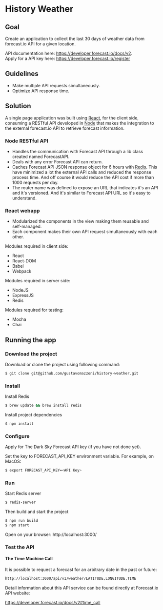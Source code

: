 # History Weather
## Goal

Create an application to collect the last 30 days of weather data from forecast.io API for a given location.

API documentation here: https://developer.forecast.io/docs/v2.  
Apply for a API key here: https://developer.forecast.io/register

## Guidelines
* Make multiple API requests simultaneously.
* Optimize API response time.

## Solution
A single page application was built using [React](https://facebook.github.io/react/), for the client side, consuming a RESTful API developed in [Node](https://nodejs.org/) that makes the integration to the external forecast.io API to retrieve forecast information.

### Node RESTful API
* Handles the communication with Forecast API through a lib class created named ForecastAPI.
* Deals with any error Forecast API can return.
* Caches Forecast API JSON response object for 6 hours with [Redis](http://redis.io/). This have minimized a lot the external API calls and reduced the response process time. And off course it would reduce the API cost if more than 1000 requests per day.
* The router name was defined to expose an URL that indicates it's an API and it's versioned. And it's similar to Forecast API URL so it's easy to understand.

### React webapp
* Modularized the components in the view making them reusable and self-managed.
* Each component makes their own API request simultaneously with each other.

Modules required in client side:
* React
* React-DOM
* Babel
* Webpack

Modules required in server side:
* NodeJS
* ExpressJS
* Redis

Modules required for testing:
* Mocha
* Chai

## Running the app
### Download the project
Download or clone the project using following command:
```sh
$ git clone git@github.com/gustavomazzoni/history-weather.git
```
### Install
Install Redis
```sh
$ brew update && brew install redis
```
Install project dependencies
```sh
$ npm install
```
### Configure
Apply for The Dark Sky Forecast API key (if you have not done yet).

Set the key to FORECAST_API_KEY environment variable. For example, on MacOS:
```sh
$ export FORECAST_API_KEY=<API Key>
```
### Run
Start Redis server
```sh
$ redis-server
```
Then build and start the project
```sh
$ npm run build
$ npm start
```

Open on your browser:
http://localhost:3000/

### Test the API
#### The Time Machine Call
It is possible to request a forecast for an arbitrary date in the past or future:
```sh
http://localhost:3000/api/v1/weather/LATITUDE,LONGITUDE,TIME
```
Detail information about this API service can be found directly at Forecast.io API website:

https://developer.forecast.io/docs/v2#time_call
